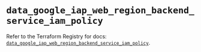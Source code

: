 # `data_google_iap_web_region_backend_service_iam_policy`

Refer to the Terraform Registry for docs: [`data_google_iap_web_region_backend_service_iam_policy`](https://registry.terraform.io/providers/hashicorp/google/6.50.0/docs/data-sources/iap_web_region_backend_service_iam_policy).
